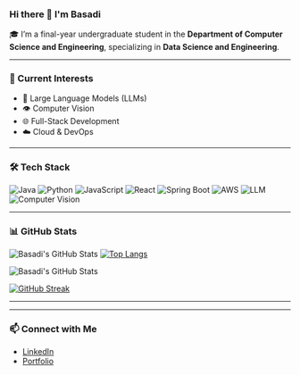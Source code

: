### Hi there 👋 I'm Basadi

🎓 I’m a final-year undergraduate student in the **Department of Computer Science and Engineering**, specializing in **Data Science and Engineering**.

---

### 🔭 Current Interests
- 🧠 Large Language Models (LLMs)
- 👁️ Computer Vision
- 🌐 Full-Stack Development
- ☁️ Cloud & DevOps

---

### 🛠️ Tech Stack
![Java](https://img.shields.io/badge/Java-ED8B00?style=flat&logo=java&logoColor=white)
![Python](https://img.shields.io/badge/Python-3776AB?style=flat&logo=python&logoColor=white)
![JavaScript](https://img.shields.io/badge/JavaScript-F7DF1E?style=flat&logo=javascript&logoColor=black)
![React](https://img.shields.io/badge/React-20232A?style=flat&logo=react&logoColor=61DAFB)
![Spring Boot](https://img.shields.io/badge/SpringBoot-6DB33F?style=flat&logo=spring-boot&logoColor=white)
![AWS](https://img.shields.io/badge/AWS-232F3E?style=flat&logo=amazon-aws&logoColor=white)
![LLM](https://img.shields.io/badge/LLMs-NLP-green?style=flat)
![Computer Vision](https://img.shields.io/badge/Computer%20Vision-OpenCV-blue?style=flat)

---

### 📊 GitHub Stats
![Basadi's GitHub Stats](https://github-readme-stats.vercel.app/api?username=basadi&show_icons=true&theme=radical)
[![Top Langs](https://github-readme-stats.vercel.app/api/top-langs/?username=basadi&layout=compact)](https://github.com/basadi)

![Basadi's GitHub Stats](https://github-readme-stats.vercel.app/api?username=basadi&show_icons=true&count_private=true&theme=radical)



[![GitHub Streak](https://streak-stats.demolab.com?user=basadi&theme=radical&date_format=M%20j%5B%2C%20Y%5D)](https://git.io/streak-stats)

---


---

### 📫 Connect with Me
- [LinkedIn](https://linkedin.com/in/yourusername)
- [Portfolio](https://basadhi.github.io/portflio/)
